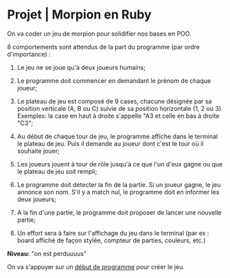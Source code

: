 # Projet | Morpion en Ruby

On va coder un jeu de morpion pour solidifier nos bases en POO. 

8 comportements sont attendus de la part du programme (par ordre d'importance) : 

1. Le jeu ne se joue qu'à deux joueurs humains; 

2. Le programme doit commencer en demandant le prénom de chaque joueur; 

3. Le plateau de jeu est composé de 9 cases, chacune désignée par sa position verticale (A, B ou C) suivie de sa position horizontale (1, 2 ou 3). Exemples: la case en haut à droite s'appelle "A3 et celle en bas à droite "C3"; 

4. Au début de chaque tour de jeu, le programme affiche dans le terminal le plateau de jeu. Puis il demande au joueur dont c'est le tour où il souhaite jouer; 

5. Les joueurs jouent à tour de rôle jusqu'à ce que l'un d'eux gagne ou que le plateau de jeu soit rempli; 

6. Le programme doit détecter la fin de la partie. Si un joueur gagne, le jeu annonce son nom. S'il y a match nul, le programme doit en informer les deux joueurs; 

7. A la fin d'une partie, le programme doit proposer de lancer une nouvelle partie; 

8. Un effort sera à faire sur l'affichage du jeu dans le terminal (par ex : board affiché de façon stylée, compteur de parties, couleurs, etc.) 

**Niveau:** "on est perduuuus"

On va s'appuyer sur un [début de programme](https://gist.github.com/felhix/ed862c5f504ff4c8e934da679f812224) pour créer le jeu. 
